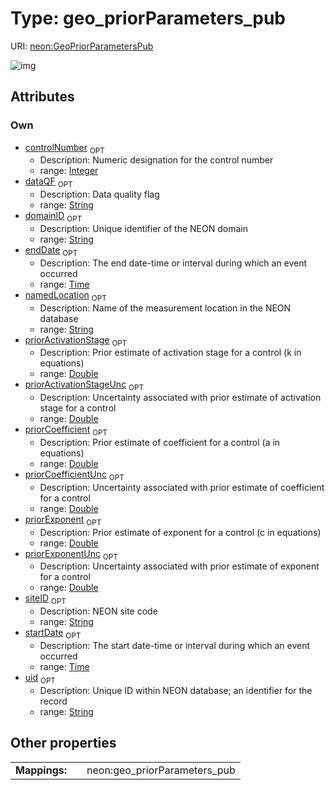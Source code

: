 
# Type: geo_priorParameters_pub




URI: [neon:GeoPriorParametersPub](https://data.neonscience.org/GeoPriorParametersPub)


![img](http://yuml.me/diagram/nofunky;dir:TB/class/[GeoPriorParametersPub&#124;uid:string%20%3F;domainID:string%20%3F;siteID:string%20%3F;startDate:time%20%3F;endDate:time%20%3F;dataQF:string%20%3F;namedLocation:string%20%3F;controlNumber:integer%20%3F;priorActivationStage:double%20%3F;priorActivationStageUnc:double%20%3F;priorCoefficient:double%20%3F;priorCoefficientUnc:double%20%3F;priorExponent:double%20%3F;priorExponentUnc:double%20%3F])

## Attributes


### Own

 * [controlNumber](controlNumber.md)  <sub>OPT</sub>
    * Description: Numeric designation for the control number
    * range: [Integer](types/Integer.md)
 * [dataQF](dataQF.md)  <sub>OPT</sub>
    * Description: Data quality flag
    * range: [String](types/String.md)
 * [domainID](domainID.md)  <sub>OPT</sub>
    * Description: Unique identifier of the NEON domain
    * range: [String](types/String.md)
 * [endDate](endDate.md)  <sub>OPT</sub>
    * Description: The end date-time or interval during which an event occurred
    * range: [Time](types/Time.md)
 * [namedLocation](namedLocation.md)  <sub>OPT</sub>
    * Description: Name of the measurement location in the NEON database
    * range: [String](types/String.md)
 * [priorActivationStage](priorActivationStage.md)  <sub>OPT</sub>
    * Description: Prior estimate of activation stage for a control (k in equations)
    * range: [Double](types/Double.md)
 * [priorActivationStageUnc](priorActivationStageUnc.md)  <sub>OPT</sub>
    * Description: Uncertainty associated with prior estimate of activation stage for a control
    * range: [Double](types/Double.md)
 * [priorCoefficient](priorCoefficient.md)  <sub>OPT</sub>
    * Description: Prior estimate of coefficient for a control (a in equations)
    * range: [Double](types/Double.md)
 * [priorCoefficientUnc](priorCoefficientUnc.md)  <sub>OPT</sub>
    * Description: Uncertainty associated with prior estimate of coefficient for a control
    * range: [Double](types/Double.md)
 * [priorExponent](priorExponent.md)  <sub>OPT</sub>
    * Description: Prior estimate of exponent for a control (c in equations)
    * range: [Double](types/Double.md)
 * [priorExponentUnc](priorExponentUnc.md)  <sub>OPT</sub>
    * Description: Uncertainty associated with prior estimate of exponent for a control
    * range: [Double](types/Double.md)
 * [siteID](siteID.md)  <sub>OPT</sub>
    * Description: NEON site code
    * range: [String](types/String.md)
 * [startDate](startDate.md)  <sub>OPT</sub>
    * Description: The start date-time or interval during which an event occurred
    * range: [Time](types/Time.md)
 * [uid](uid.md)  <sub>OPT</sub>
    * Description: Unique ID within NEON database; an identifier for the record
    * range: [String](types/String.md)

## Other properties

|  |  |  |
| --- | --- | --- |
| **Mappings:** | | neon:geo_priorParameters_pub |

